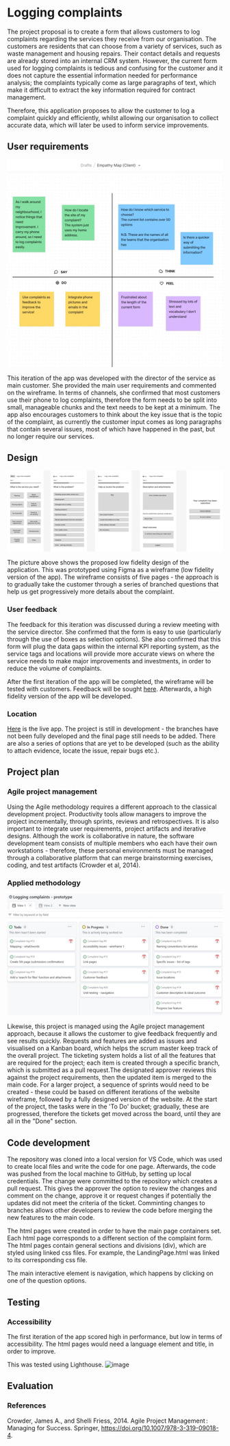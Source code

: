 # Logging complaints
The project proposal is to create a form that allows customers to log complaints regarding the services they receive from our organisation. The customers are residents that can choose from a variety of services, such as waste management and housing repairs. Their contact details and requests are already stored into an internal CRM system. However, the current form used for logging complaints is tedious and confusing for the customer and it does not capture the essential information needed for performance analysis; the complaints typically come as large paragraphs of text, which make it difficult to extract the key information required for contract management.  

Therefore, this application proposes to allow the customer to log a complaint quickly and efficiently, whilst allowing our organisation to collect accurate data, which will later be used to inform service improvements.  

## User requirements 

![Screenshot](empathy-map.JPG)

This iteration of the app was developed with the director of the service as main customer. She provided the main user requirements and commented on the wireframe. In terms of channels, she confirmed that most customers use their phone to log complaints, therefore the form needs to be split into small, manageable chunks and the text needs to be kept at a minimum. The app also encourages customers to think about the key issue that is the topic of the complaint, as currently the customer input comes as long paragraphs that contain several issues, most of which have happened in the past, but no longer require our services.  

## Design
![Screenshot](complaints-log.png) 

The picture above shows the proposed low fidelity design of the application. This was prototyped using Figma as a wireframe (low fidelity version of the app). The wireframe consists of five pages - the approach is to gradually take the customer through a series of branched questions that help us get progressively more details about the complaint. 


### User feedback

The feedback for this iteration was discussed during a review meeting with the service director. She confirmed that the form is easy to use (particularly through the use of boxes as selection options).  She also confirmed that this form will plug the data gaps within the internal KPI reporting system, as the service tags and locations will provide more accurate views on where the service needs to make major improvements and investments, in order to reduce the volume of complaints. 

After the first iteration of the app will be completed, the wireframe will be tested with customers. Feedback will be sought [here](https://forms.gle/3sAep24cSECT3Pjr9). Afterwards, a high fidelity version of the app will be developed. 


### Location
[Here](https://it2156.github.io/Complaint-log/) is the live app. The project is still in development - the branches have not been fully developed and the final page still needs to be added. There are also a series of options that are yet to be developed (such as the ability to attach evidence, locate the issue, repair bugs etc.). 


## Project plan

### Agile project management

Using the Agile methodology requires a different approach to the classical development project. Productivity tools allow managers to improve the project incrementally, through sprints, reviews and retrospectives. It is also important to integrate user requirements, project artifacts and iterative designs. Although the work is collaborative in nature, the software development team consists of multiple members who each have their own workstations - therefore, these personal environments must be managed through a collaborative platform that can merge brainstorming exercises, coding, and test artifacts (Crowder et al, 2014). 


### Applied methodology

![Screenshot](Kanban-board.JPG)

Likewise, this project is managed using the Agile project management approach, because it allows the customer to give feedback frequently and see results quickly. Requests and features are added as issues and visualised on a Kanban board, which helps the scrum master keep track of the overall project. The ticketing system holds a list of all the features that are required for the project; each item is created through a specific branch, which is submitted as a pull request.The designated approver reviews this against the project requirements, then the updated item is merged to the main code. For a larger project, a sequence of sprints would need to be created - these could be based on different iterations of the website wireframe, followed by a fully designed version of the website. At the start of the project, the tasks were in the 'To Do' bucket; gradually, these are progressed, therefore the tickets get moved across the board, until they are all in the "Done" section. 


## Code development 

The repository was cloned into a local version for VS Code, which was used to create local files and write the code for one page. Afterwards, the code was pushed from the local machine to GitHub, by setting up local credentials. The change were committed to the repository which creates a pull request. This gives the approver the option to review the changes and comment on the change, approve it or request changes if potentially the updates did not meet the criteria of the ticket. Comminting changes to branches allows other developers to review the code before merging the new features to the main code. 

The html pages were created in order to have the main page containers set. Each html page corresponds to a different section of the complaint form. The html pages contain general sections and divisions (div), which are styled using linked css files. For example, the LandingPage.html was linked to its corresponding css file. 

The main interactive element is navigation, which happens by clicking on one of the question options.


## Testing


### Accessibility
The first iteration of the app scored high in performance, but low in terms of accessibility. The html pages would need a language element and title, in order to improve. 

This was tested using Lighthouse.
![image](https://github.com/it2156/Complaint-log/assets/163568886/e7f62576-8bf8-4828-92f0-f3b98a6ef2c0)





## Evaluation


### References 
Crowder, James A., and Shelli Friess, 2014. Agile Project Management : Managing for Success. Springer, https://doi.org/10.1007/978-3-319-09018-4.

